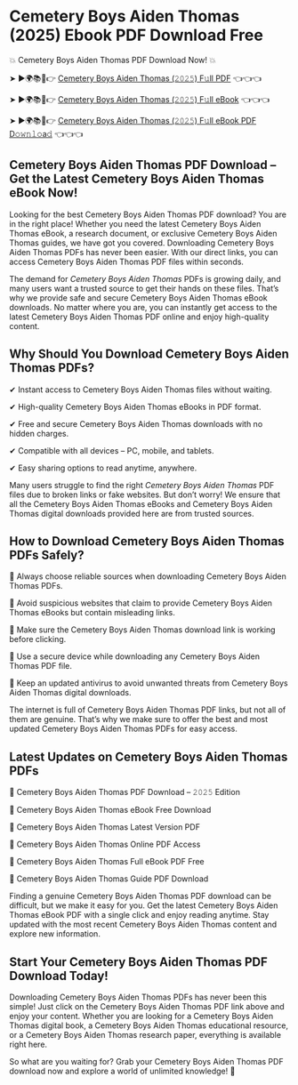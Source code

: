 # Cemetery Boys Aiden Thomas (2025) Ebook PDF Download Free

💥 Cemetery Boys Aiden Thomas PDF Download Now! 💥

➤ ►🌍📚📱👉 [Cemetery Boys Aiden Thomas (𝟸𝟶𝟸𝟻) F𝚞ll PDF](https://getpdf.xyz/cemetery-boys-aiden-thomas) 👈👈👈


➤ ►🌍📚📱👉 [Cemetery Boys Aiden Thomas (𝟸𝟶𝟸𝟻) F𝚞ll eBook](https://getpdf.xyz/cemetery-boys-aiden-thomas) 👈👈👈


➤ ►🌍📚📱👉 [Cemetery Boys Aiden Thomas (𝟸𝟶𝟸𝟻) F𝚞ll eBook PDF D𝚘𝚠𝚗𝚕𝚘a𝚍](https://getpdf.xyz/cemetery-boys-aiden-thomas) 👈👈👈


## Cemetery Boys Aiden Thomas PDF Download – Get the Latest Cemetery Boys Aiden Thomas eBook Now!

Looking for the best Cemetery Boys Aiden Thomas PDF download? You are in the right place! Whether you need the latest Cemetery Boys Aiden Thomas eBook, a research document, or exclusive Cemetery Boys Aiden Thomas guides, we have got you covered. Downloading Cemetery Boys Aiden Thomas PDFs has never been easier. With our direct links, you can access Cemetery Boys Aiden Thomas PDF files within seconds.

The demand for *Cemetery Boys Aiden Thomas* PDFs is growing daily, and many users want a trusted source to get their hands on these files. That’s why we provide safe and secure Cemetery Boys Aiden Thomas eBook downloads. No matter where you are, you can instantly get access to the latest Cemetery Boys Aiden Thomas PDF online and enjoy high-quality content.

## Why Should You Download Cemetery Boys Aiden Thomas PDFs?

✔ Instant access to Cemetery Boys Aiden Thomas files without waiting.

✔ High-quality Cemetery Boys Aiden Thomas eBooks in PDF format.

✔ Free and secure Cemetery Boys Aiden Thomas downloads with no hidden charges.

✔ Compatible with all devices – PC, mobile, and tablets.

✔ Easy sharing options to read anytime, anywhere.

Many users struggle to find the right *Cemetery Boys Aiden Thomas* PDF files due to broken links or fake websites. But don’t worry! We ensure that all the Cemetery Boys Aiden Thomas eBooks and Cemetery Boys Aiden Thomas digital downloads provided here are from trusted sources.

## How to Download Cemetery Boys Aiden Thomas PDFs Safely?

📌 Always choose reliable sources when downloading Cemetery Boys Aiden Thomas PDFs.

📌 Avoid suspicious websites that claim to provide Cemetery Boys Aiden Thomas eBooks but contain misleading links.

📌 Make sure the Cemetery Boys Aiden Thomas download link is working before clicking.

📌 Use a secure device while downloading any Cemetery Boys Aiden Thomas PDF file.

📌 Keep an updated antivirus to avoid unwanted threats from Cemetery Boys Aiden Thomas digital downloads.

The internet is full of Cemetery Boys Aiden Thomas PDF links, but not all of them are genuine. That’s why we make sure to offer the best and most updated Cemetery Boys Aiden Thomas PDFs for easy access.

## Latest Updates on Cemetery Boys Aiden Thomas PDFs

🔹 Cemetery Boys Aiden Thomas PDF Download – 𝟸𝟶𝟸𝟻 Edition

🔹 Cemetery Boys Aiden Thomas eBook Free Download

🔹 Cemetery Boys Aiden Thomas Latest Version PDF

🔹 Cemetery Boys Aiden Thomas Online PDF Access

🔹 Cemetery Boys Aiden Thomas Full eBook PDF Free

🔹 Cemetery Boys Aiden Thomas Guide PDF Download

Finding a genuine Cemetery Boys Aiden Thomas PDF download can be difficult, but we make it easy for you. Get the latest Cemetery Boys Aiden Thomas eBook PDF with a single click and enjoy reading anytime. Stay updated with the most recent Cemetery Boys Aiden Thomas content and explore new information.

## Start Your Cemetery Boys Aiden Thomas PDF Download Today!

Downloading Cemetery Boys Aiden Thomas PDFs has never been this simple! Just click on the Cemetery Boys Aiden Thomas PDF link above and enjoy your content. Whether you are looking for a Cemetery Boys Aiden Thomas digital book, a Cemetery Boys Aiden Thomas educational resource, or a Cemetery Boys Aiden Thomas research paper, everything is available right here.

So what are you waiting for? Grab your Cemetery Boys Aiden Thomas PDF download now and explore a world of unlimited knowledge! 🚀
